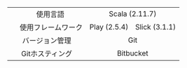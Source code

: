 |         	      |	                            |
|:-------------------:|:---------------------------:|
|     　使用言語 　    |        Scala (2.11.7)       |
| 　 使用フレームワーク | Play (2.5.4)　Slick (3.1.1) |
|    バージョン管理    |              Git            |
|    Gitホスティング   |           Bitbucket         |